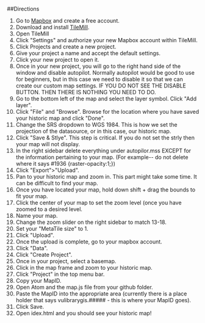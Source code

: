 ##Directions
1.  Go to [Mapbox](https://www.mapbox.com/) and create a free account.
2.  Download and install [TileMill](https://www.mapbox.com/tilemill/).
3.  Open TileMill
4.  Click "Settings" and authorize your new Mapbox account within TileMill.
5.  Click Projects and create a new project.
6.  Give your project a name and accept the default settings.
7.  Click your new project to open it.
8.  Once in your new project, you will go to the right hand side of the window and disable autopilot.  Normally autopilot would be good to use for beginners, but in this case we need to disable it so that we can create our custom map settings. IF YOU DO NOT SEE THE DISABLE BUTTON. THEN THERE IS NOTHING YOU NEED TO DO.
9.  Go to the bottom left of the map and select the layer symbol.  Click "Add layer".
10. Click "File" and "Browse".  Browse for the location where you have saved your historic map and click "Done".
11. Change the SRS dropdown to WGS 1984.  This is how we set the projection of the datasource, or in this case, our historic map.  
12. Click "Save & Stlye".  This step is critical.  If you do not set the strly then your map will not display.
13. In the right sidebar delete everything under autopilor.mss EXCEPT for the information pertaining to your map.  (For example-- do not delete where it says #1936 {raster-opacity:1;})
14. Click "Export">"Upload".
15. Pan to your historic map and zoom in.  This part might take some time.  It can be difficult to find your map.  
16. Once you have located your map, hold down shift + drag the bounds to fit your map.
17. Click the center of your map to set the zoom level (once you have zoomed to a desired level.
18. Name your map.
19. Change the zoom slider on the right sidebar to match 13-18.
20. Set your "MetaTile size" to 1.
21. Click "Upload".
22. Once the upload is complete, go to your mapbox account.
23. Click "Data".
24. Click "Create Project".
25. Once in your project, select a basemap.
26. Click in the map frame and zoom to your historic map.
27. Click "Project" in the top menu bar.
28. Copy your MapID.
29. Open Atom and the map.js file from your github folder.
30. Paste the MapID into the appropriate area (currently there is a place holder that says vulibrarygis.##### - this is where your MapID goes).
31. Click Save.
32. Open idex.html and you should see your historic map!
